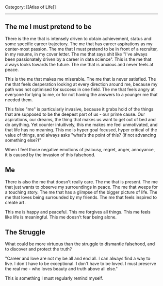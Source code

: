 Category: [[Atlas of Life]]
___
## The me I must pretend to be 
There is the me that is intensely driven to obtain achievement, status and some specific career trajectory. The me that has career aspirations as my center-most passion. The me that I must pretend to be in front of a recruiter, in my resume, in my cover letter. The me that says shit like "I've always been passionately driven by a career in data science". This is the me that always looks towards the future. The me that is anxious and never feels at peace. 

This is the me that makes me miserable. The me that is never satisfied. The me that feels desperation looking at every direction around me, because my path was not optimised for success in one field. The me that feels angry at everyone for lying to me, or for not having the answers to a younger me that needed them. 

This false "me" is particularly invasive, because it grabs hold of the things that are supposed to be the deepest part of us - our prime cause. Our aspirations, our dreams, the thing that makes us want to get out of bed and do anything. Yet counter intuitively, this me makes me feel unmotivated, and that life has no meaning. This me is hyper goal focused, hyper critical of the value of things, and always asks "what's the point of this? (if not advancing something else?)"

When I feel those negative emotions of jealousy, regret, anger, annoyance, it is caused by the invasion of this falsehood. 
## Me
There is also the me that doesn't really care. The me that is present. The me that just wants to observe my surroundings in peace. The me that weeps for a touching story. The me that has a glimpse of the bigger picture of life. The me that loves being surrounded by my friends. The me that feels inspired to create art. 

This me is happy and peaceful. This me forgives all things. This me feels like life is meaningful. This me doesn't fear being alone. 
## The Struggle 
What could be more virtuous than the struggle to dismantle falsehood, and to discover and protect the truth? 

"Career and love are not my be all and end all. I can always find a way to live. I don't have to be exceptional. I don't have to be loved. I must preserve the real me - who loves beauty and truth above all else."

This is something I must regularly remind myself. 
